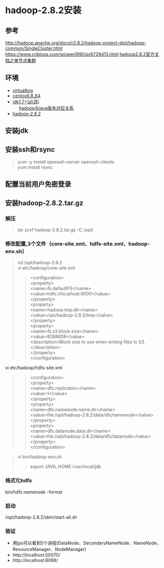 # hadoop-2.8.2安装
## 参考
http://hadoop.apache.org/docs/r2.8.2/hadoop-project-dist/hadoop-common/SingleCluster.html
</br>
https://www.cnblogs.com/wcwen1990/p/6729413.html
[hadoop2.8.2官方文档之单节点集群](http://blog.csdn.net/maosijunzi/article/details/78395805)

## 环境
* [virtualbox](https://www.virtualbox.org/wiki/Linux_Downloads)
* [centos6.8_64](http://vault.centos.org/6.8/isos/x86_64/)
* [jdk1.7+(必须)](http://www.oracle.com/technetwork/java/javase/downloads/java-archive-downloads-javase7-521261.html)</br>
      [hadoop与java版本对应关系](https://wiki.apache.org/hadoop/HadoopJavaVersions)
* [hadoop-2.8.2](https://archive.apache.org/dist/hadoop/common/hadoop-2.8.2/)

## 安装jdk
## 安装ssh和rsync
>yum -y install openssh-server openssh-clients</br>
 yum install rsync

## 配置当前用户免密登录

## 安装hadoop-2.8.2.tar.gz
### 解压
> tar zxvf hadoop-2.8.2.tar.gz -C /opt/
### 修改配置,3个文件（core-site.xml、hdfs-site.xml、hadoop-env.sh）
> cd /opt/hadoop-2.8.2</br>
vi etc/hadoop/core-site.xml
>> &lt;configuration&gt;</br>
        &lt;property&gt;</br>
                &lt;name&gt;fs.defaultFS&lt;/name&gt;</br>
                &lt;value&gt;hdfs://localhost:9000&lt;/value&gt;</br>
        &lt;/property&gt;</br>
        &lt;property&gt;</br>
                &lt;name&gt;hadoop.tmp.dir&lt;/name&gt;</br>
                &lt;value&gt;/opt/hadoop-2.8.2/tmp&lt;/value&gt;</br>
        &lt;/property&gt;</br>
        &lt;property&gt;</br>
                &lt;name&gt;fs.s3.block.size&lt;/name&gt;</br>
                &lt;value&gt;8388608&lt;/value&gt;</br>
                &lt;description&gt;Block size to use when writing files to S3.&lt;/description&gt;</br>
        &lt;/property&gt;</br>
&lt;/configuration&gt;</br>

  
  
vi etc/hadoop/hdfs-site.xml
>> &lt;configuration&gt;</br>
        &lt;property&gt;</br>
                &lt;name&gt;dfs.replication&lt;/name&gt;</br>
                &lt;value&gt;1&lt;/value&gt;</br>
        &lt;/property&gt;</br>
        &lt;property&gt;</br>
                &lt;name&gt;dfs.namenode.name.dir&lt;/name&gt;</br>
                &lt;value&gt;file:/opt/hadoop-2.8.2/data/dfs/namenode&lt;/value&gt;</br>
        &lt;/property&gt;</br>
        &lt;property&gt;</br>
                &lt;name&gt;dfs.datanode.data.dir&lt;/name&gt;</br>
                &lt;value&gt;file:/opt/hadoop-2.8.2/data/dfs/datanode&lt;/value&gt;</br>
        &lt;/property&gt;</br>
&lt;/configuration&gt;</br>  

> vi bin/hadoop-env.sh
>> export JAVA_HOME=/usr/local/jdk

### 格式化hdfs
bin/hdfs namenode -format

### 启动
/opt/hadoop-2.8.2/sbin/start-all.sh

### 验证
* 用jps可以看到5个进程(DataNode、SecondaryNameNode、NameNode、ResourceManager、NodeManager)
* http://localhost:50070/
* http://localhost:8088/

